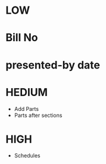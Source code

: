 # LOW
# Bill No
# presented-by date

# HEDIUM
* Add Parts
* Parts after sections


# HIGH
* Schedules
